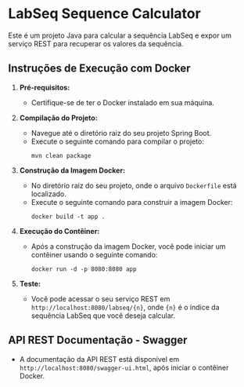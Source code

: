 # LabSeq Sequence Calculator

Este é um projeto Java para calcular a sequência LabSeq e expor um serviço REST para recuperar os valores da sequência.

## Instruções de Execução com Docker

1. **Pré-requisitos:**
   - Certifique-se de ter o Docker instalado em sua máquina.

2. **Compilação do Projeto:**
   - Navegue até o diretório raiz do seu projeto Spring Boot.
   - Execute o seguinte comando para compilar o projeto:
     ```
     mvn clean package
     ```

3. **Construção da Imagem Docker:**
   - No diretório raiz do seu projeto, onde o arquivo `Dockerfile` está localizado.
   - Execute o seguinte comando para construir a imagem Docker:
     ```
     docker build -t app .
     ```

4. **Execução do Contêiner:**
   - Após a construção da imagem Docker, você pode iniciar um contêiner usando o seguinte comando:
     ```
     docker run -d -p 8080:8080 app
     ```

5. **Teste:**
   - Você pode acessar o seu serviço REST em `http://localhost:8080/labseq/{n}`, onde `{n}` é o índice da sequência LabSeq que você deseja calcular.

## API REST Documentação - Swagger

- A documentação da API REST está disponível em `http://localhost:8080/swagger-ui.html`, após iniciar o contêiner Docker.

